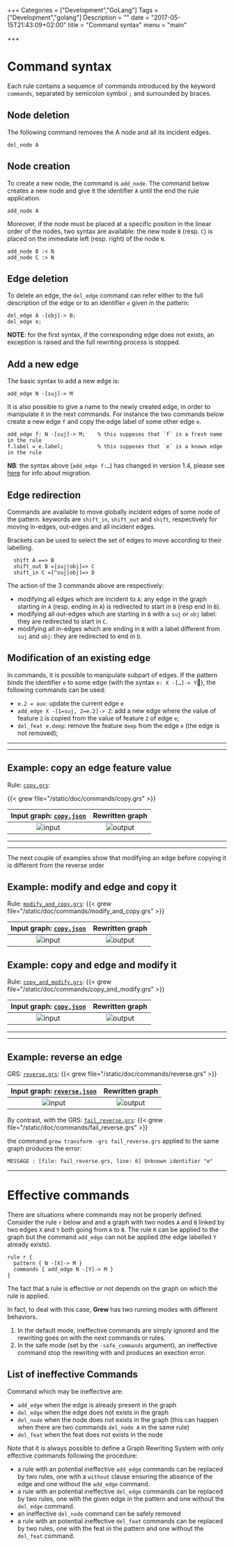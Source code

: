 +++
Categories = ["Development","GoLang"]
Tags = ["Development","golang"]
Description = ""
date = "2017-05-15T21:43:09+02:00"
title = "Command syntax"
menu = "main"

+++

# Command syntax
Each rule contains a sequence of commands introduced by the keyword `commands`, separated by semicolon symbol `;` and surrounded by braces.

## Node deletion
The following command removes the A node and all its incident edges.
~~~grew
del_node A
~~~

## Node creation
To create a new node, the command is `add_node`.
The command below creates a new node and give it the identifier `A` until the end the rule application.

~~~grew
add_node A
~~~

Moreover, if the node must be placed at a specific position in the linear order of the nodes,  two syntax are available: the new node `B` (resp. `C`) is placed on the immediate left (resp. right) of the node `N`.
~~~grew
add_node B :< N
add_node C :> N
~~~

## Edge deletion
To delete an edge, the `del_edge` command can refer either to the full description of the edge or to an identifier `e` given in the pattern:

~~~grew
del_edge A -[obj]-> B;
del_edge e;
~~~

**NOTE**: for the first syntax, if the corresponding edge does not exists, an exception is raised and the full rewriting process is stopped.

## Add a new edge

The basic syntax to add a new edge is:

~~~grew
add_edge N -[suj]-> M
~~~

It is also possible to give a name to the newly created edge, in order to manipulate it in the next commands.
For instance the two commands below create a new edge `f` and copy the edge label of some other edge `e`.

~~~grew
add_edge f: N -[suj]-> M;    % this supposes that `f` is a fresh name in the rule
f.label = e.label;           % this supposes that `e` is a known edge in the rule
~~~

**NB**: the syntax above (`add_edge f:…`) has changed in version 1.4, please see [here](../upgrade) for info about migration.

## Edge redirection
Commands are available to move globally incident edges of some node of the pattern.
keywords are `shift_in`, `shift_out` and `shift`, respectively for moving in-edges, out-edges and all incident edges.

Brackets can be used to select the set of edges to move according to their labelling.

~~~grew
  shift A ==> B
  shift_out B =[suj|obj]=> C
  shift_in C =[^suj|obj]=> D
~~~

The action of the 3 commands above are respectively:

  * modifying all edges which are incident to `A`: any edge in the graph starting in `A` (resp. ending in `A`) is redirected to start in `B` (resp end in `B`).
  * modifying all out-edges which are starting in `B` with a `suj` or `obj` label: they are redirected to start in `C`.
  * modifying all in-edges which are ending in `B` with a label different from `suj` and `obj`: they are redirected to end in `D`.

## Modification of an existing edge

In commands, it is possible to manipulate subpart of edges.
If the pattern binds the identifier `e` to some edge (with the syntax `e: X -[…]-> Y`), the following commands can be used:

 * `e.2 = aux`: update the current edge `e`
 * `add_edge X -[1=suj, 2=e.2]-> Z`: add a new edge where the value of feature `2` is copied from the value of feature `2` of edge `e`;
 * `del_feat e.deep`: remove the feature `deep` from the edge `e` (the edge is not removed);


---
---

## Example: copy an edge feature value

Rule: [`copy.grs`](/doc/commands/copy.grs):

{{< grew file="/static/doc/commands/copy.grs" >}}

| Input graph: [`copy.json`](/doc/commands/copy.json) | Rewritten graph |
|:---:|:---:|
| ![input](/doc/commands/_build/copy.svg) | ![output](/doc/commands/_build/copy_1_out.svg) |

---
---

The next couple of examples show that modifying an edge before copying it is different from the reverse order

## Example: modify and edge and copy it

Rule: [`modify_and_copy.grs`](/doc/commands/modify_and_copy.grs ):
{{< grew file="/static/doc/commands/modify_and_copy.grs" >}}

| Input graph: [`copy.json`](/doc/commands/copy.json) | Rewritten graph |
|:---:|:---:|
| ![input](/doc/commands/_build/copy.svg) | ![output](/doc/commands/_build/copy_2_out.svg) |

## Example: copy and edge and modify it

Rule: [`copy_and_modify.grs`](/doc/commands/copy_and_modify.grs ):
{{< grew file="/static/doc/commands/copy_and_modify.grs" >}}

| Input graph: [`copy.json`](/doc/commands/copy.json) | Rewritten graph |
|:---:|:---:|
| ![input](/doc/commands/_build/copy.svg) | ![output](/doc/commands/_build/copy_3_out.svg) |


---
---

## Example: reverse an edge

GRS: [`reverse.grs`](/doc/commands/reverse.grs ):
{{< grew file="/static/doc/commands/reverse.grs" >}}


| Input graph: [`reverse.json`](/doc/commands/reverse.json) | Rewritten graph |
|:---:|:---:|
| ![input](/doc/commands/_build/reverse.svg) | ![output](/doc/commands/_build/reverse_out.svg) |


By contrast, with the GRS: [`fail_reverse.grs`](/doc/commands/fail_reverse.grs ):
{{< grew file="/static/doc/commands/fail_reverse.grs" >}}

the command `grew transform -grs fail_reverse.grs` applied to the same graph produces the error:

``` MESSAGE : [file: fail_reverse.grs, line: 6] Unknown identifier "e" ```

---




# Effective commands
There are situations where commands may not be properly defined.
Consider the rule `r` below and and a graph with two nodes `A` and `B` linked by two edges `X` and `Y` both going from `A` to `B`.
The rule `R` can be applied to the graph but the command `add_edge` can not be applied (the edge labelled `Y` already exists).

```grew
rule r {
  pattern { N -[X]-> M }
  commands { add_edge N -[Y]-> M }
}
```

The fact that a rule is effective or not depends on the graph on which the rule is applied.


In fact, to deal with this case, **Grew** has two running modes with different behaviors.

 1. In the default mode, ineffective commands are simply ignored and the rewriting goes on with the next commands or rules.
 1. In the safe mode (set by the `-safe_commands` argument), an ineffective command stop the rewriting with and produces an exection error.

## List of ineffective Commands
Command which may be ineffective are:

 * `add_edge` when the edge is already present in the graph
 * `del_edge` when the edge does not exists in the graph
 * `del_node` when the node does not exists in the graph (this can happen when there are two commands `del_node A` in the same rule)
 * `del_feat` when the feat does not exists in the node

Note that it is always possible to define a Graph Rewriting System with only effective commands following the procedure:

 * a rule with an potential ineffective `add_edge` commands can be replaced by two rules, one with a `without` clause ensuring the absence of the edge and one without the `add_edge` command.
 * a rule with an potential ineffective `del_edge` commands can be replaced by two rules, one with the given edge in the pattern and one without the `del_edge` command.
 * an ineffective `del_node` command can be safely removed
 * a rule with an potential ineffective `del_feat` commands can be replaced by two rules, one with the feat in the pattern and one without the `del_feat` command.


